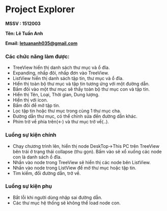 # Project Explorer
**MSSV : 1512003**

**Tên: Lê Tuấn Anh**

**Email: letuananh035@gmail.com**



### Các chức năng làm được:
  - TreeView hiển thị danh sách thư mục và ổ đĩa.
  - Expanding, nhấp đôi, nhấp đơn vào TreeView.
  - ListView hiển thị danh sách tập tin, thư mục và ổ đĩa.
  - Hiển thị toàn bộ thư mục và tập tin tương ứng với một đường dẫn.
  - Bấm đôi vào một thư mục sẽ thấy toàn bộ thư mục con và tập tin.
  - Hiển thị Tên, Loại, Thời gian, Dung lượng.
  - Hiển thị với icon.
  - Bấm đôi để mở tập tin.
  - Lọc tập tin hoặc thư mục trong cùng 1 thư mục cha.
  - Đường dẫn thư mục, có thể chỉnh sửa đến đường dẫn khác.
  - Phím trờ về phía trên(<-) và thư mục trở về(\.\.).
### Luồng sự kiện chính
  -  Chạy chương trình lên, hiển thị node DeskTop->This PC trên TreeView bên trái ở trạng thái collapse (thu gọn). Bấm vào sẽ xổ xuống các node con là danh sách ổ đĩa.
  - Nhấn vào node trong TreeView sẽ hiển thị các node bên ListView.
  - Nhấn vào node trong ListView để mở thư mục hoặc tập tin.
  - Tìm kiếm, đổi đường dẫn, trở về.
### Luồng sự kiện phụ
  - Bắt lỗi khi người dùng nhập sai đường dẫn.
  - Các thư mục hệ thống sẽ không thể load node con.
###
